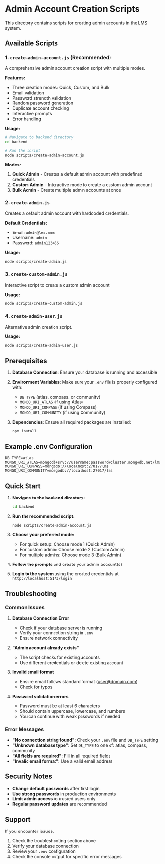 # Admin Account Creation Scripts

This directory contains scripts for creating admin accounts in the LMS system.

## Available Scripts

### 1. `create-admin-account.js` (Recommended)
A comprehensive admin account creation script with multiple modes.

**Features:**
- Three creation modes: Quick, Custom, and Bulk
- Email validation
- Password strength validation
- Random password generation
- Duplicate account checking
- Interactive prompts
- Error handling

**Usage:**
```bash
# Navigate to backend directory
cd backend

# Run the script
node scripts/create-admin-account.js
```

**Modes:**
1. **Quick Admin** - Creates a default admin account with predefined credentials
2. **Custom Admin** - Interactive mode to create a custom admin account
3. **Bulk Admin** - Create multiple admin accounts at once

### 2. `create-admin.js`
Creates a default admin account with hardcoded credentials.

**Default Credentials:**
- Email: `admin@lms.com`
- Username: `admin`
- Password: `admin123456`

**Usage:**
```bash
node scripts/create-admin.js
```

### 3. `create-custom-admin.js`
Interactive script to create a custom admin account.

**Usage:**
```bash
node scripts/create-custom-admin.js
```

### 4. `create-admin-user.js`
Alternative admin creation script.

**Usage:**
```bash
node scripts/create-admin-user.js
```

## Prerequisites

1. **Database Connection**: Ensure your database is running and accessible
2. **Environment Variables**: Make sure your `.env` file is properly configured with:
   - `DB_TYPE` (atlas, compass, or community)
   - `MONGO_URI_ATLAS` (if using Atlas)
   - `MONGO_URI_COMPASS` (if using Compass)
   - `MONGO_URI_COMMUNITY` (if using Community)

3. **Dependencies**: Ensure all required packages are installed:
   ```bash
   npm install
   ```

## Example .env Configuration

```env
DB_TYPE=atlas
MONGO_URI_ATLAS=mongodb+srv://username:password@cluster.mongodb.net/lms
MONGO_URI_COMPASS=mongodb://localhost:27017/lms
MONGO_URI_COMMUNITY=mongodb://localhost:27017/lms
```

## Quick Start

1. **Navigate to the backend directory:**
   ```bash
   cd backend
   ```

2. **Run the recommended script:**
   ```bash
   node scripts/create-admin-account.js
   ```

3. **Choose your preferred mode:**
   - For quick setup: Choose mode 1 (Quick Admin)
   - For custom admin: Choose mode 2 (Custom Admin)
   - For multiple admins: Choose mode 3 (Bulk Admin)

4. **Follow the prompts** and create your admin account(s)

5. **Login to the system** using the created credentials at `http://localhost:5173/login`

## Troubleshooting

### Common Issues

1. **Database Connection Error**
   - Check if your database server is running
   - Verify your connection string in `.env`
   - Ensure network connectivity

2. **"Admin account already exists"**
   - The script checks for existing accounts
   - Use different credentials or delete existing account

3. **Invalid email format**
   - Ensure email follows standard format (user@domain.com)
   - Check for typos

4. **Password validation errors**
   - Password must be at least 6 characters
   - Should contain uppercase, lowercase, and numbers
   - You can continue with weak passwords if needed

### Error Messages

- **"No connection string found"**: Check your `.env` file and `DB_TYPE` setting
- **"Unknown database type"**: Set `DB_TYPE` to one of: atlas, compass, community
- **"All fields are required"**: Fill in all required fields
- **"Invalid email format"**: Use a valid email address

## Security Notes

- **Change default passwords** after first login
- **Use strong passwords** in production environments
- **Limit admin access** to trusted users only
- **Regular password updates** are recommended

## Support

If you encounter issues:
1. Check the troubleshooting section above
2. Verify your database connection
3. Review your `.env` configuration
4. Check the console output for specific error messages
